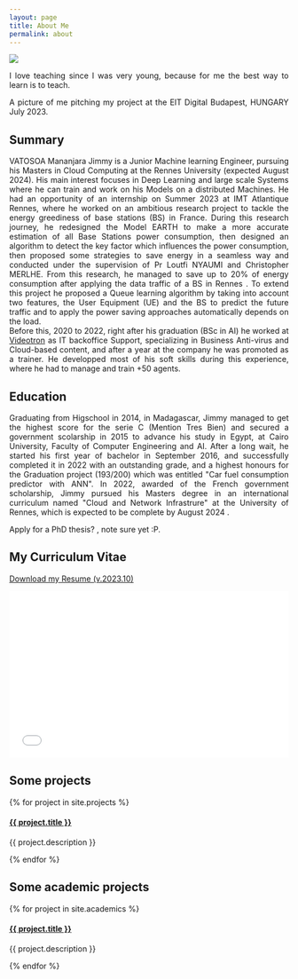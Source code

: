 ```yaml
---
layout: page
title: About Me
permalink: about
---
```


<div style="text-align: justify">

<img class="mx-auto !mb-0" src="{{site.baseurl}}/assets/img/nature.jpg">
<p class="!py-0 !mb-0 dark:text-slate-300">I love teaching since I was very young, because for me the best way to learn is to teach.</p>
<p class="text-gray-500 dark:text-slate-400 !py-0 !mt-0 !text-xs">A picture of me pitching my project at the EIT Digital Budapest, HUNGARY July 2023.</p>

<h2 class="dark:text-stone-200 mt-32">Summary</h2>
<p class="dark:text-stone-300">
VATOSOA Mananjara Jimmy is a Junior Machine learning Engineer, pursuing his Masters in Cloud Computing at the Rennes University (expected August 2024). His main interest focuses in Deep Learning and large scale Systems where he can train and work on his Models on a distributed Machines. He had an opportunity of an internship on Summer 2023 at IMT Atlantique Rennes, where he worked on an ambitious research project to tackle the energy greediness of base stations (BS) in France. During this research journey, he redesigned the Model EARTH to make a more accurate estimation of all Base Stations power consumption, then designed an algorithm to detect the key factor which influences the power consumption, then proposed some strategies to save energy in a seamless way and conducted under the supervision of Pr Loutfi NYAUMI and Christopher MERLHE. From this research, he managed to save up to 20% of energy consumption after applying the data traffic of a BS in Rennes . To extend this project he proposed a Queue learning algorithm by taking into account two features, the User Equipment (UE) and the BS to predict the future traffic and to apply the power saving approaches automatically depends on the load.

<br>
Before this, 2020 to 2022, right after his graduation (BSc in AI) he worked at <a class="text-gray-500 dark:text-stone-300" href="https://videotron.com/" target="_blank">Videotron</a> as IT backoffice Support, specializing in Business Anti-virus and Cloud-based content, and after a year at the company he was promoted as a trainer.
He developped most of his soft skills during this experience, where he had to manage and train +50 agents.
</p>

<h2 class="dark:text-stone-200">Education</h2>
<p class="dark:text-stone-300">
Graduating from Higschool in 2014, in Madagascar, Jimmy managed to get the highest score for the serie C (Mention Tres Bien) and secured a government scolarship in 2015 to advance his study in Egypt, at Cairo University, Faculty of Computer Engineering and AI.
After a long wait, he started his first year of bachelor in September 2016, and successfully completed it in 2022 with an outstanding grade, and a highest honours for the Graduation project (193/200) which was entitled "Car fuel consumption predictor with ANN". 
In 2022, awarded of the French government scholarship, Jimmy pursued his Masters degree in an international curriculum named "Cloud and Network Infrastrure" at the University of Rennes, which is expected to be complete by August 2024   . <br>

Apply for a PhD thesis? , note sure yet :P.
</p>

<h2 class="dark:text-stone-200">My Curriculum Vitae</h2>
 <p><a href="{{site.baseurl}}/assets/raw/RESUME.pdf" class="dark:text-stone-300" target="_blank">Download my Resume (v.2023.10)</a></p>
 <iframe
 src="{{site.baseurl}}/assets/js/viewer/viewer.html?file={{site.baseurl}}/assets/raw/RESUME.pdf"
 width="100%"
 height="300px"
 style="border: none;"></iframe>

<h2 class="dark:text-stone-200">Some projects</h2>
<div>
  {% for project in site.projects %}
    <div>
  <h4><a class="!mb-0" href="{{ project.link }}" class="dark:text-stone-300" target="_blank">{{ project.title }}</a></h4>
  <p class="text-md text-stone-500 dark:text-stone-300 !mt-0">{{ project.description }}</p>
    </div>
  {% endfor %}
</div>

<h2 class="dark:text-stone-200">Some academic projects</h2>
<div>
  {% for project in site.academics %}
    <div>
  <h4><a class="!mb-0" href="{{ project.link }}" class="dark:text-stone-300" target="_blank">{{ project.title }}</a></h4>
  <p class="text-md text-stone-500 dark:text-stone-300 !mt-0">{{ project.description }}</p>
    </div>
  {% endfor %}
</div>
</div>
